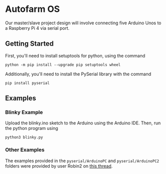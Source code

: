 # Autofarm OS
Our master/slave project design will involve connecting five Arduino Unos to a Raspberry Pi 4 via serial port.

## Getting Started
First, you'll need to install setuptools for python, using the command

    python -m pip install --upgrade pip setuptools wheel

Additionally, you'll need to install the PySerial library with the command

    pip install pyserial

## Examples
### Blinky Example
Upload the blinky.ino sketch to the Arduino using the Arduino IDE. Then, run the python program using
    
    python3 blinky.py

### Other Examples
The examples provided in the `pyserial/ArduinoPC` and `pyserial/ArduinoPC2` folders were provided by user Robin2 on [this thread](https://forum.arduino.cc/index.php?topic=225329.msg1810764#msg1810764).